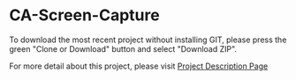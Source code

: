 # CA-Screen-Capture

To download the most recent project without installing GIT, please press the green "Clone or Download" button and select "Download ZIP".

For more detail about this project, please visit <a href="http://tibbo.com/programmable/applications/examples/screen_capture.html" target="_blank">Project Description Page</a>
